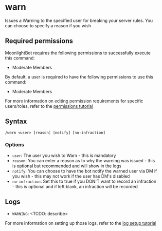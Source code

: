 # warn

Issues a Warning to the specified user for breaking your server rules. You can choose to specify a reason if you wish

## Required permissions

MoonlightBot requires the following permissions to successfully execute this command:

* Moderate Members

By default, a user is required to have the following permissions to use this command:

* Moderate Members

For more information on editing permission requirements for specific users/roles, refer to the [permissions tutorial](<linkToPermissionsTutorial>)

## Syntax

```text
/warn <user> [reason] [notify] [no-infraction]
```

### Options

* `user`: The user you wish to Warn - this is mandatory
* `reason`: You can enter a reason as to why the warning was issued - this is optional but recommended and will show in the logs
* `notify`: You can choose to have the bot notify the warned user via DM if you wish - this may not work if the user has DM's disabled
* `no-infraction`: Set this to true if you DON'T want to record an infraction - this is optional and if left blank, an infraction will be recorded

## Logs

* `WARNING`: <TODO: describe>

For more information on setting up those logs, refer to the [log setup tutorial](<linkToLogTutorial>)